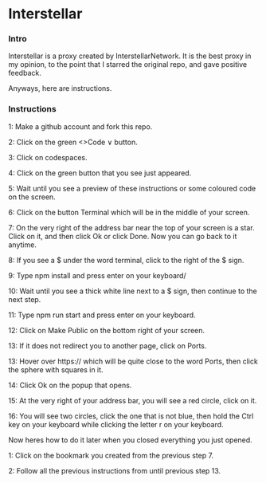 # Interstellar
<h3>Intro</h3>
<p>Interstellar is a proxy created by InterstellarNetwork. It is the best proxy in my opinion, to the point that I starred the original repo, and gave positive feedback.</p>
<p>Anyways, here are instructions.</p>
<h3>Instructions</h3>
<p>1: Make a github account and fork this repo.</p>
<p>2: Click on the green &lt;&gt;Code &or; button.</p>
<p>3: Click on codespaces.</p>
<p>4: Click on the green button that you see just appeared.</p>
<p>5: Wait until you see a preview of these instructions or some coloured code on the screen.</p>
<p>6: Click on the button Terminal which will be in the middle of your screen.</p>
<p>7: On the very right of the address bar near the top of your screen is a star. Click on it, and then click Ok or click Done. Now you can go back to it anytime.</p>
<p>8: If you see a $ under the word terminal, click to the right of the $ sign.</p>
<p>9: Type npm install and press enter on your keyboard/</p>
<p>10: Wait until you see a thick white line next to a $ sign, then continue to the next step.</p>
<p>11: Type npm run start and press enter on your keyboard.</p>
<p>12: Click on Make Public on the bottom right of your screen.</p>
<p>13: If it does not redirect you to another page, click on Ports.</p>
<p>13: Hover over https:// which will be quite close to the word Ports, then click the sphere with squares in it.</p>
<p>14: Click Ok on the popup that opens.</p>
<p>15: At the very right of your address bar, you will see a red circle, click on it.</p>
<p>16: You will see two circles, click the one that is not blue, then hold the Ctrl key on your keyboard while clicking the letter r on your keyboard.</p>
<p>Now heres how to do it later when you closed everything you just opened.</p>
<p>1: Click on the bookmark you created from the previous step 7.</p>
<p>2: Follow all the previous instructions from until previous step 13.</p>
